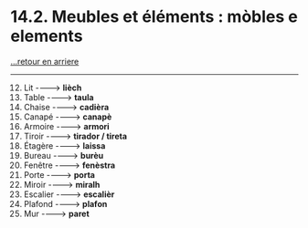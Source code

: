# 14.2. Meubles et éléments : mòbles e elements

[...retour en arriere](../../../menu_fiches.md)

---

12. Lit  ----> **lièch**
13. Table  ----> **taula**
14. Chaise  ----> **cadièra**
15. Canapé  ----> **canapè**
16. Armoire  ----> **armori**
17. Tiroir  ----> **tirador / tireta**
18. Étagère  ----> **laissa**
19. Bureau  ----> **burèu**
20. Fenêtre  ----> **fenèstra**
21. Porte  ----> **porta**
22. Miroir  ----> **miralh**
23. Escalier  ----> **escalièr**
24. Plafond  ----> **plafon**
25. Mur  ----> **paret**